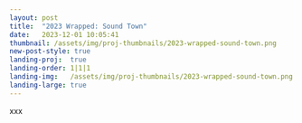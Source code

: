 ```yaml
---
layout: post
title:  "2023 Wrapped: Sound Town"
date:   2023-12-01 10:05:41
thumbnail: /assets/img/proj-thumbnails/2023-wrapped-sound-town.png
new-post-style: true
landing-proj:  true
landing-order: 1|1|1
landing-img:   /assets/img/proj-thumbnails/2023-wrapped-sound-town.png
landing-large: true
---
```


xxx